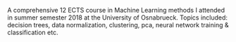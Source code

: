 A comprehensive 12 ECTS course in Machine Learning methods I attended in summer semester 2018 at the University of Osnabrueck.
Topics included: decision trees, data normalization, clustering, pca, neural network training & classification etc.
